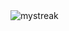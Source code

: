 <img src="https://github-readme-streak-stats.herokuapp.com/?user=Keekay-OD&theme=tokyonight" alt="mystreak"/>
